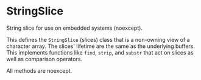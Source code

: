 # StringSlice

String slice for use on embedded systems (noexcept).

This defines the `StringSlice` (slices) class that is a non-owning view of a character array. The slices' lifetime are the same as the underlying buffers. This implements functions like `find`, `strip`, and `substr` that act on slices as well as comparison operators.

All methods are noexcept.

